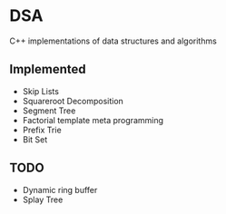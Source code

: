 # DSA
C++ implementations of data structures and algorithms

## Implemented
- Skip Lists
- Squareroot Decomposition
- Segment Tree
- Factorial template meta programming
- Prefix Trie
- Bit Set

## TODO
 - Dynamic ring buffer
 - Splay Tree
